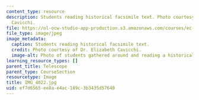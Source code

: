 ```yaml
---
content_type: resource
description: Students reading historical facsimile text. Photo courtesy of Dr. Elizabeth
  Cavicchi.
file: https://ol-ocw-studio-app-production.s3.amazonaws.com/courses/ec-050-recreate-experiments-from-history-inform-the-future-from-the-past-galileo-january-iap-2010/ef7d6565ee8ae4ac189c3b3435d57640_IMG_4022.jpg
file_type: image/jpeg
image_metadata:
  caption: Students reading historical facsimile text.
  credit: Photo courtesy of Dr. Elizabeth Cavicchi.
  image-alt: Photo of students gathered around and reading a historical text.
learning_resource_types: []
parent_title: Telescope
parent_type: CourseSection
resourcetype: Image
title: IMG_4022.jpg
uid: ef7d6565-ee8a-e4ac-189c-3b3435d57640
---
```

